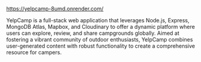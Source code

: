 https://yelpcamp-8umd.onrender.com/

YelpCamp is a full-stack web application that leverages Node.js, Express, MongoDB Atlas, Mapbox, and Cloudinary to offer a dynamic platform where users can explore, review, and share campgrounds globally. Aimed at fostering a vibrant community of outdoor enthusiasts, YelpCamp combines user-generated content with robust functionality to create a comprehensive resource for campers.
